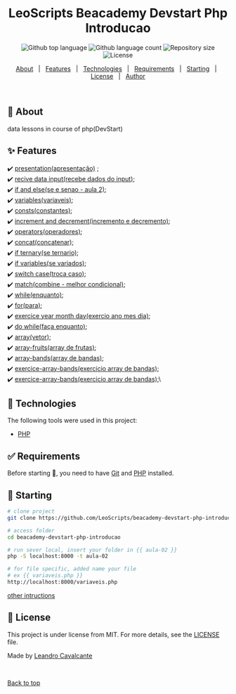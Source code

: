 <div align="center" id="top"> 
  <!-- <img src="./.github/app.gif" alt="LeoScripts Beacademy Devstart Php Introducao" /> -->

  &#xa0;

  <!-- <a href="https://leoscriptsbeacademydevstartphpintroducao.netlify.app">Demo</a> -->
</div>

<h1 align="center">LeoScripts Beacademy Devstart Php Introducao</h1>

<p align="center">
  <img alt="Github top language" src="https://img.shields.io/github/languages/top/LeoScripts/leoscripts-beacademy-devstart-php-introducao?color=56BEB8">

  <img alt="Github language count" src="https://img.shields.io/github/languages/count/LeoScripts/leoscripts-beacademy-devstart-php-introducao?color=56BEB8">

  <img alt="Repository size" src="https://img.shields.io/github/repo-size/LeoScripts/leoscripts-beacademy-devstart-php-introducao?color=56BEB8">

  <img alt="License" src="https://img.shields.io/github/license/LeoScripts/leoscripts-beacademy-devstart-php-introducao?color=56BEB8">

  <!-- <img alt="Github issues" src="https://img.shields.io/github/issues/LeoScripts/leoscripts-beacademy-devstart-php-introducao?color=56BEB8" /> -->

  <!-- <img alt="Github forks" src="https://img.shields.io/github/forks/LeoScripts/leoscripts-beacademy-devstart-php-introducao?color=56BEB8" /> -->

  <!-- <img alt="Github stars" src="https://img.shields.io/github/stars/LeoScripts/leoscripts-beacademy-devstart-php-introducao?color=56BEB8" /> -->
</p>

<!-- Status -->

<!-- <h4 align="center"> 
	🚧  LeoScripts Beacademy Devstart Php Introducao 🚀 Under construction...  🚧
</h4> 

<hr> -->

<p align="center">
  <a href="#dart-about">About</a> &#xa0; | &#xa0; 
  <a href="#sparkles-features">Features</a> &#xa0; | &#xa0;
  <a href="#rocket-technologies">Technologies</a> &#xa0; | &#xa0;
  <a href="#white_check_mark-requirements">Requirements</a> &#xa0; | &#xa0;
  <a href="#checkered_flag-starting">Starting</a> &#xa0; | &#xa0;
  <a href="#memo-license">License</a> &#xa0; | &#xa0;
  <a href="https://github.com/LeoScripts" target="_blank">Author</a>
</p>

<br>

## :dart: About ##

data lessons in course of php(DevStart) 

## :sparkles: Features ##

:heavy_check_mark: [presentation(apresentação)](./aula-00/index.php) ;\
:heavy_check_mark: [recive data input(recebe dados do input)](./aula-01/index.php);\
:heavy_check_mark: [if and else(se e senao - aula 2)](./aula-02/index.php);\
:heavy_check_mark: [variables(variaveis)](./aula-02/variaveis.php);\
:heavy_check_mark: [consts(constantes)](./aula-02/constantes.php);\
:heavy_check_mark: [increment and decrement(incremento e decremento)](./aula-03/index.php);\
:heavy_check_mark: [operators(operadores)](./aula-03/operadores.php);\
:heavy_check_mark: [concat(concatenar)](./aula-03/concatenacao.php);\
:heavy_check_mark: [if ternary(se ternario)](./aula-03/ternario.php);\
:heavy_check_mark: [if variables(se variados)](./aula-04/se.php);\
:heavy_check_mark: [switch case(troca caso)](./aula-04/switch.php);\
:heavy_check_mark: [match(combine - melhor condicional)](./aula-04/match.php);\
:heavy_check_mark: [while(enquanto)](./aula-05/while.php);\
:heavy_check_mark: [for(para)](./aula-05/for.php);\
:heavy_check_mark: [exercice year month day(exercio ano mes dia)](./aula-05/exercicio-loop.php);\
:heavy_check_mark: [do while(faça enquanto)](./aula-05/do-while.php);\
:heavy_check_mark: [array(vetor)](./aula-06/arrays.php);\
:heavy_check_mark: [array-fruits(array de frutas)](./aula-06/frutas.php);\
:heavy_check_mark: [array-bands(array de bandas)](./aula-06/bandas.php);\
:heavy_check_mark: [exercice-array-bands(exercicio array de bandas)](./aula-06/bandas-exercicio.php);\
:heavy_check_mark: [exercice-array-bands(exercicio array de bandas)](./aula-07/alunos.php);\

## :rocket: Technologies ##

The following tools were used in this project:
- [PHP](https://www.php.net/)


## :white_check_mark: Requirements ##

Before starting :checkered_flag:, you need to have [Git](https://git-scm.com) and [PHP](https://www.php.net/) installed.

## :checkered_flag: Starting ##
```bash
# clone project
git clone https://github.com/LeoScripts/beacademy-devstart-php-introducao.git

# access folder
cd beacademy-devstart-php-introducao

# run sever local, insert your folder in {{ aula-02 }} 
php -S localhost:8000 -t aula-02

# for file specific, added name your file 
# ex {{ variaveis.php }}
http://localhost:8000/variaveis.php

```
[other intructions](./doc.md) 
## :memo: License ##

This project is under license from MIT. For more details, see the [LICENSE](LICENSE.md) file.


Made by <a href="https://github.com/LeoScripts" target="_blank">Leandro Cavalcante</a>

&#xa0;

<a href="#top">Back to top</a>
